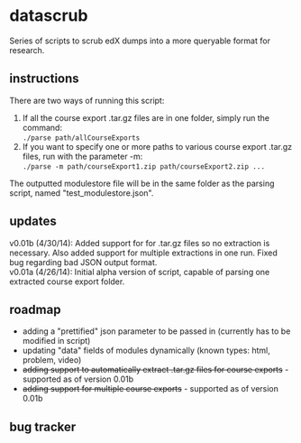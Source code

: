 datascrub
=========

Series of scripts to scrub edX dumps into a more queryable format for research.

instructions
---
There are two ways of running this script:  
1. If all the course export .tar.gz files are in one folder, simply run the command:  
    `./parse path/allCourseExports`  
2. If you want to specify one or more paths to various course export .tar.gz files, run with the parameter -m:  
	`./parse -m path/courseExport1.zip path/courseExport2.zip ...`  

The outputted modulestore file will be in the same folder as the parsing script, named "test_modulestore.json".

updates
---
v0.01b (4/30/14): Added support for for .tar.gz files so no extraction is necessary. Also added support for multiple extractions in one run. Fixed bug regarding bad JSON output format.  
v0.01a (4/26/14): Initial alpha version of script, capable of parsing one extracted course export folder.  

roadmap
---
* adding a "prettified" json parameter to be passed in (currently has to be modified in script)
* updating "data" fields of modules dynamically (known types: html, problem, video)
* ~~adding support to automatically extract .tar.gz files for course exports~~ - supported as of version 0.01b
* ~~adding support for multiple course exports~~ - supported as of version 0.01b

bug tracker
---

